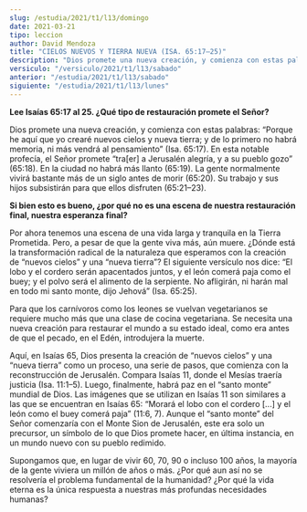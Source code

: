 ```yaml
---
slug: /estudia/2021/t1/l13/domingo
date: 2021-03-21
tipo: leccion
author: David Mendoza
title: "CIELOS NUEVOS Y TIERRA NUEVA (ISA. 65:17–25)"
description: "Dios promete una nueva creación, y comienza con estas palabras: “Porque he aquí que yo crearé nuevos cielos y nueva tierra; y de lo primero no habrá memoria, ni más vendrá al pensamiento”"
versiculo: "/versiculo/2021/t1/l13/sabado"
anterior: "/estudia/2021/t1/l13/sabado"
siguiente: "/estudia/2021/t1/l13/lunes"
---
```


**Lee Isaías 65:17 al 25. ¿Qué tipo de
restauración promete el Señor?**

Dios promete una nueva creación, y comienza con estas palabras:
“Porque he aquí que yo crearé nuevos cielos y nueva
tierra; y de lo primero no habrá memoria, ni más vendrá
al pensamiento” (Isa. 65:17). En esta notable profecía, el
Señor promete “tra[er] a Jerusalén alegría, y a
su pueblo gozo” (65:18). En la ciudad no habrá más
llanto (65:19). La gente normalmente vivirá bastante más de
un siglo antes de morir (65:20). Su trabajo y sus hijos
subsistirán para que ellos disfruten (65:21–23).


**Si bien esto es bueno, ¿por qué no es una escena de
nuestra restauración final, nuestra esperanza final?**

Por ahora tenemos una escena de una vida larga y tranquila en la
Tierra Prometida. Pero, a pesar de que la gente viva más,
aún muere. ¿Dónde está la transformación
radical de la naturaleza que esperamos con la creación de
“nuevos cielos” y una “nueva tierra”? El
siguiente versículo nos dice: “El lobo y el cordero
serán apacentados juntos, y el león comerá paja como el
buey; y el polvo será el alimento de la serpiente. No
afligirán, ni harán mal en todo mi santo monte, dijo
Jehová” (Isa. 65:25).


Para que los carnívoros como los leones se vuelvan vegetarianos
se requiere mucho más que una clase de cocina vegetariana. Se
necesita una nueva creación para restaurar el mundo a su estado
ideal, como era antes de que el pecado, en el Edén, introdujera
la muerte.


Aquí, en Isaías 65, Dios presenta la creación de
“nuevos cielos” y una “nueva tierra” como un
proceso, una serie de pasos, que comienza con la reconstrucción
de Jerusalén. Compara Isaías 11, donde el Mesías
traería justicia (Isa. 11:1–5). Luego, finalmente,
habrá paz en el “santo monte” mundial de Dios. Las
imágenes que se utilizan en Isaías 11 son similares a las
que se encuentran en Isaías 65: “Morará el lobo con el
cordero [...] y el león como el buey comerá paja”
(11:6, 7). Aunque el “santo monte” del Señor
comenzaría con el Monte Sion de Jerusalén, este era solo un
precursor, un símbolo de lo que Dios promete hacer, en
última instancia, en un mundo nuevo con su pueblo redimido.


Supongamos que, en lugar de vivir 60, 70, 90 o incluso 100 años,
la mayoría de la gente viviera un millón de años o
más. ¿Por qué aun así no se resolvería el
problema fundamental de la humanidad? ¿Por qué la vida
eterna es la única respuesta a nuestras más profundas
necesidades humanas?
